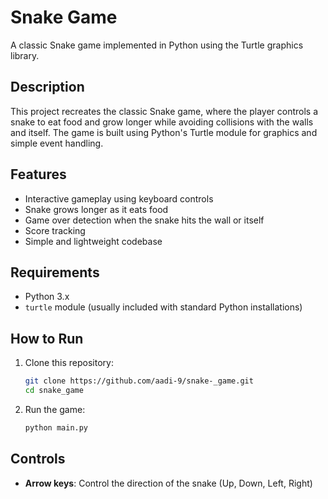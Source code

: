 # Snake Game

A classic Snake game implemented in Python using the Turtle graphics library.

## Description

This project recreates the classic Snake game, where the player controls a snake to eat food and grow longer while avoiding collisions with the walls and itself. The game is built using Python's Turtle module for graphics and simple event handling.

## Features

- Interactive gameplay using keyboard controls
- Snake grows longer as it eats food
- Game over detection when the snake hits the wall or itself
- Score tracking
- Simple and lightweight codebase

## Requirements

- Python 3.x
- `turtle` module (usually included with standard Python installations)

## How to Run

1. Clone this repository:
   ```bash
   git clone https://github.com/aadi-9/snake-_game.git
   cd snake_game
   ```

2. Run the game:
   ```bash
   python main.py
   ```

## Controls

- **Arrow keys**: Control the direction of the snake (Up, Down, Left, Right)

